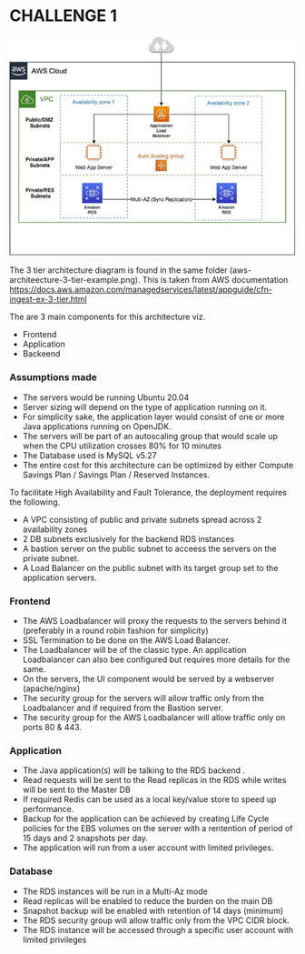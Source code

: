 # CHALLENGE 1

![3 tier architecture](https://github.com/foggy-glasses/kpmg-technical-challenge-answer/blob/main/challenge_1/aws-architeecture-3-tier-example.png "AWS 3 Tier Architecture")

The 3 tier architecture diagram is found in the same folder (aws-architeecture-3-tier-example.png). This is taken from AWS documentation https://docs.aws.amazon.com/managedservices/latest/appguide/cfn-ingest-ex-3-tier.html

The are 3 main components for this architecture viz.
- Frontend
- Application
- Backeend

### Assumptions made
- The servers would be running Ubuntu 20.04
- Server sizing will depend on the type of application running on it.
- For simplicity sake, the application layer would consist of one or more Java applications running on OpenJDK.
- The servers will be part of an autoscaling group that would scale up when the CPU utilization crosses 80% for 10 minutes
- The Database used is MySQL v5.27
- The entire cost for this architecture can be optimized by either Compute Savings Plan / Savings Plan / Reserved Instances.

To facilitate High Availability and Fault Tolerance, the deployment requires the following.
- A VPC consisting of public and private subnets spread across 2 availability zones
- 2 DB subnets exclusively for the backend RDS instances
- A bastion server on the public subnet to acceess the servers on the private subnet.
- A Load Balancer on the public subnet with its target group set to the application servers.

### Frontend
- The AWS Loadbalancer will proxy the requests to the servers behind it (preferably in a round robin fashion for simplicity)
- SSL Termination to be done on the AWS Load Balancer.
- The Loadbalancer will be of the classic type. An application Loadbalancer can also bee configured but requires more details for the same.
- On the servers, the UI component would be served by a webserver (apache/nginx)
- The security group for the servers will allow traffic only from the Loadbalancer and if required from the Bastion server.
- The security group for the AWS Loadbalancer will allow traffic only on ports 80 & 443.

### Application
- The Java application(s) will be talking to the RDS backend . 
- Read requests will be sent to the Read replicas in the RDS while writes will be sent to the Master DB 
- If required Redis can be used as a local key/value store to speed up performance.
- Backup for the application can be achieved by creating Life Cycle policies for the EBS volumes on the server with a rentention of period of 15 days and 2 snapshots per day.
- The application will run from a user account with limited privileges.

### Database
- The RDS instances will be run in a Multi-Az mode
- Read replicas will be enabled to reduce the burden on the main DB
- Snapshot backup will be enabled with retention of 14 days (minimum)
- The RDS security group will allow traffic only from the VPC CIDR block.
- The RDS instance will be accessed through a specific user account with limited privileges
